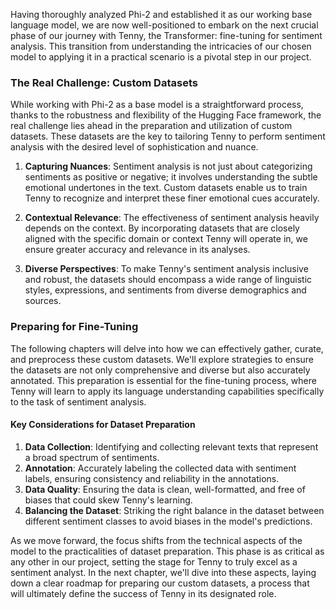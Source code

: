 

Having thoroughly analyzed Phi-2 and established it as our working base language model, we are now well-positioned to embark on the next crucial phase of our journey with Tenny, the Transformer: fine-tuning for sentiment analysis. This transition from understanding the intricacies of our chosen model to applying it in a practical scenario is a pivotal step in our project.

### The Real Challenge: Custom Datasets

While working with Phi-2 as a base model is a straightforward process, thanks to the robustness and flexibility of the Hugging Face framework, the real challenge lies ahead in the preparation and utilization of custom datasets. These datasets are the key to tailoring Tenny to perform sentiment analysis with the desired level of sophistication and nuance.

1. **Capturing Nuances**: Sentiment analysis is not just about categorizing sentiments as positive or negative; it involves understanding the subtle emotional undertones in the text. Custom datasets enable us to train Tenny to recognize and interpret these finer emotional cues accurately.

2. **Contextual Relevance**: The effectiveness of sentiment analysis heavily depends on the context. By incorporating datasets that are closely aligned with the specific domain or context Tenny will operate in, we ensure greater accuracy and relevance in its analyses.

3. **Diverse Perspectives**: To make Tenny's sentiment analysis inclusive and robust, the datasets should encompass a wide range of linguistic styles, expressions, and sentiments from diverse demographics and sources.

### Preparing for Fine-Tuning

The following chapters will delve into how we can effectively gather, curate, and preprocess these custom datasets. We'll explore strategies to ensure the datasets are not only comprehensive and diverse but also accurately annotated. This preparation is essential for the fine-tuning process, where Tenny will learn to apply its language understanding capabilities specifically to the task of sentiment analysis.

#### Key Considerations for Dataset Preparation

1. **Data Collection**: Identifying and collecting relevant texts that represent a broad spectrum of sentiments.
2. **Annotation**: Accurately labeling the collected data with sentiment labels, ensuring consistency and reliability in the annotations.
3. **Data Quality**: Ensuring the data is clean, well-formatted, and free of biases that could skew Tenny's learning.
4. **Balancing the Dataset**: Striking the right balance in the dataset between different sentiment classes to avoid biases in the model's predictions.

As we move forward, the focus shifts from the technical aspects of the model to the practicalities of dataset preparation. This phase is as critical as any other in our project, setting the stage for Tenny to truly excel as a sentiment analyst. In the next chapter, we'll dive into these aspects, laying down a clear roadmap for preparing our custom datasets, a process that will ultimately define the success of Tenny in its designated role.
